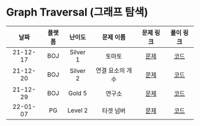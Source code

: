 # Graph Traversal (그래프 탐색)

|   날짜   | 플랫폼 |  난이도  |    문제 이름     |                   문제 링크                   |                                     풀이 링크                                     |
| :------: | :----: | :------: | :--------------: | :-------------------------------------------: | :-------------------------------------------------------------------------------: |
| 21-12-17 |  BOJ   | Silver 1 |      토마토      | [문제](https://www.acmicpc.net/problem/7576)  | [코드](https://github.com/LeeMir/Algorithm/blob/main/GraphTraversal/BOJ-7576.js)  |
| 21-12-20 |  BOJ   | Silver 2 | 연결 요소의 개수 | [문제](https://www.acmicpc.net/problem/11724) | [코드](https://github.com/LeeMir/Algorithm/blob/main/GraphTraversal/BOJ-11724.js) |
| 21-12-29 |  BOJ   |  Gold 5  |      연구소      | [문제](https://www.acmicpc.net/problem/14502) | [코드](https://github.com/LeeMir/Algorithm/blob/main/GraphTraversal/BOJ-14502.js) |
| 22-01-07 |  PG   |  Level 2  |      타겟 넘버      | [문제](https://programmers.co.kr/learn/courses/30/lessons/43165) | [코드](https://github.com/LeeMir/Algorithm/blob/main/GraphTraversal/PG-43165.js) |

